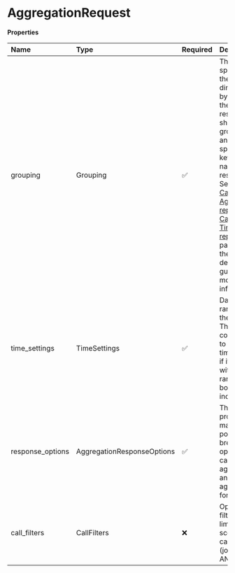 # AggregationRequest

**Properties**

| Name             | Type                       | Required | Description                                                                                                                                                                                                                                                                                                                                                     |
| :--------------- | :------------------------- | :------- | :-------------------------------------------------------------------------------------------------------------------------------------------------------------------------------------------------------------------------------------------------------------------------------------------------------------------------------------------------------------- |
| grouping         | Grouping                   | ✅       | This field specifies the dimensions by which the response should be grouped and specific keys to narrow the response. See also [Call Aggregate reports](https://developers.ringcentral.com/guide/analytics/aggregate) or [Call Timeline reports](https://developers.ringcentral.com/guide/analytics/timeline) pages in the developer guide for more information |
| time_settings    | TimeSettings               | ✅       | Date-time range for the calls. The call is considered to be within time range if it started within time range. Both borders are inclusive                                                                                                                                                                                                                       |
| response_options | AggregationResponseOptions | ✅       | This field provides mapping of possible breakdown options for call aggregation and aggregation formula                                                                                                                                                                                                                                                          |
| call_filters     | CallFilters                | ❌       | Optional filters that limit the scope of calls (joined via AND)                                                                                                                                                                                                                                                                                                 |

<!-- This file was generated by liblab | https://liblab.com/ -->
